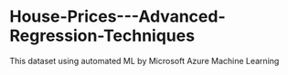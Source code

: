 # House-Prices---Advanced-Regression-Techniques
This dataset using automated ML by Microsoft Azure Machine Learning

